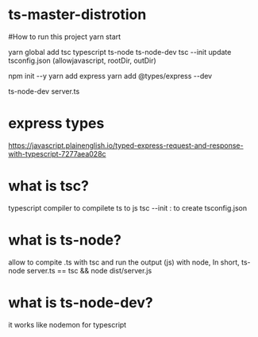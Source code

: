 # ts-master-distrotion
#How to run this project
yarn start

yarn global add tsc typescript ts-node ts-node-dev
tsc --init
update tsconfig.json (allowjavascript, rootDir, outDir)

npm init --y
yarn add express
yarn add @types/express --dev

ts-node-dev server.ts 

# express types
https://javascript.plainenglish.io/typed-express-request-and-response-with-typescript-7277aea028c


# what is tsc?
typescript compiler to compilete ts to js
tsc --init : to create tsconfig.json

# what is ts-node?
allow to compite .ts with tsc and run the output (js) with node, 
In short, ts-node server.ts == tsc && node dist/server.js

# what is ts-node-dev? 
it works like nodemon for typescript